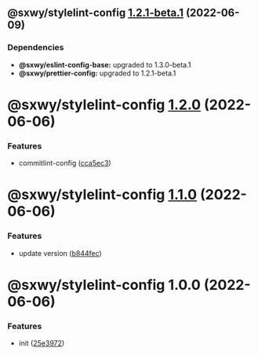 ## @sxwy/stylelint-config [1.2.1-beta.1](https://github.com/sxwy/standard/compare/@sxwy/stylelint-config@1.2.0...@sxwy/stylelint-config@1.2.1-beta.1) (2022-06-09)





### Dependencies

* **@sxwy/eslint-config-base:** upgraded to 1.3.0-beta.1
* **@sxwy/prettier-config:** upgraded to 1.2.1-beta.1

# @sxwy/stylelint-config [1.2.0](https://github.com/sxwy/standard/compare/@sxwy/stylelint-config@1.1.0...@sxwy/stylelint-config@1.2.0) (2022-06-06)


### Features

* commitlint-config ([cca5ec3](https://github.com/sxwy/standard/commit/cca5ec343f14d5d666d08681b725c03d3a4277d8))

# @sxwy/stylelint-config [1.1.0](https://github.com/sxwy/standard/compare/@sxwy/stylelint-config@1.0.0...@sxwy/stylelint-config@1.1.0) (2022-06-06)


### Features

* update version ([b844fec](https://github.com/sxwy/standard/commit/b844fec212ea7a6dd8d5d1f056c97adb9d8b31cf))

# @sxwy/stylelint-config 1.0.0 (2022-06-06)


### Features

* init ([25e3972](https://github.com/sxwy/standard/commit/25e3972b65d2b66d1057b4387fd3a2e079a28a92))
